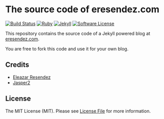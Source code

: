 # The source code of eresendez.com

[![Build Status](https://travis-ci.org/eleazarbr/eleazarbr.github.io.svg?branch=master)](https://travis-ci.org/eleazarbr/eleazarbr.github.io)
[![Ruby](https://img.shields.io/badge/ruby-2.4.2-blue.svg?style=flat)](http://travis-ci.org/jekyller/jasper2)
[![Jekyll](https://img.shields.io/badge/jekyll-3.6.2-blue.svg?style=flat)](http://travis-ci.org/jekyller/jasper2)
[![Software License](https://img.shields.io/badge/license-MIT-brightgreen.svg?style=flat-square)](LICENSE.md)

This repository contains the source code of a Jekyll powered blog at [eresendez.com](https://eresendez.com). 

You are free to fork this code and use it for your own blog. 

## Credits

- [Eleazar Resendez](https://github.com/eleazarbr)
- [Jasper2](https://github.com/jekyller/jasper2)

## License

The MIT License (MIT). Please see [License File](LICENSE.md) for more information.
